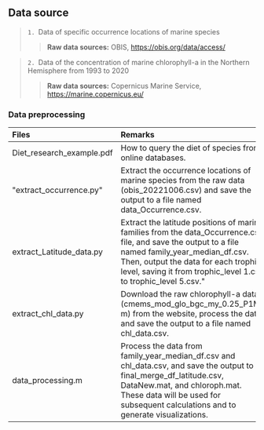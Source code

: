 ## Data source
>`1. `Data of specific occurrence locations of marine species 
>>**Raw data sources:** OBIS, https://obis.org/data/access/  

>`2. `Data of the concentration of marine chlorophyll-a in the Northern Hemisphere from 1993 to 2020
>>**Raw data sources:** Copernicus Marine Service, https://marine.copernicus.eu/

### Data preprocessing
|Files|Remarks|
|:---|:---|
|Diet_research_example.pdf|How to query the diet of species from online databases.|
|"extract_occurrence.py"|Extract the occurrence locations of marine species from the raw data (obis_20221006.csv) and save the output to a file named data_Occurrence.csv.|
|extract_Latitude_data.py|Extract the latitude positions of marine families from the data_Occurrence.csv file, and save the output to a file named family_year_median_df.csv. Then, output the data for each trophic level, saving it from trophic_level 1.csv to trophic_level 5.csv."|
|extract_chl_data.py|Download the raw chlorophyll-a data (cmems_mod_glo_bgc_my_0.25_P1M-m) from the website, process the data, and save the output to a file named chl_data.csv.|
|data_processing.m|Process the data from family_year_median_df.csv and chl_data.csv, and save the output to final_merge_df_latitude.csv, DataNew.mat, and chloroph.mat. These data will be used for subsequent calculations and to generate visualizations.|
